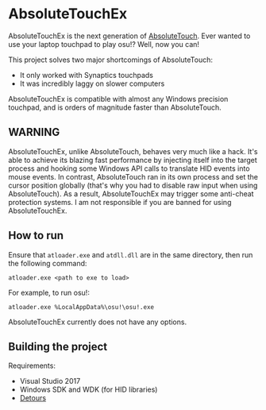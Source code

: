# AbsoluteTouchEx

AbsoluteTouchEx is the next generation of
[AbsoluteTouch](https://github.com/apsun/AbsoluteTouch).
Ever wanted to use your laptop touchpad to play osu!?
Well, now you can!

This project solves two major shortcomings of AbsoluteTouch:

- It only worked with Synaptics touchpads
- It was incredibly laggy on slower computers

AbsoluteTouchEx is compatible with almost any Windows precision touchpad,
and is orders of magnitude faster than AbsoluteTouch.

## WARNING

AbsoluteTouchEx, unlike AbsoluteTouch, behaves very much like a hack.
It's able to achieve its blazing fast performance by injecting itself
into the target process and hooking some Windows API calls to translate
HID events into mouse events. In contrast, AbsoluteTouch ran in its own
process and set the cursor position globally (that's why you had to
disable raw input when using AbsoluteTouch). As a result, AbsoluteTouchEx
may trigger some anti-cheat protection systems. I am not responsible if
you are banned for using AbsoluteTouchEx.

## How to run

Ensure that `atloader.exe` and `atdll.dll` are in the same directory,
then run the following command:
```
atloader.exe <path to exe to load>
```

For example, to run osu!:
```
atloader.exe %LocalAppData%\osu!\osu!.exe
```

AbsoluteTouchEx currently does not have any options.

## Building the project

Requirements:

- Visual Studio 2017
- Windows SDK and WDK (for HID libraries)
- [Detours](https://github.com/Microsoft/Detours)

